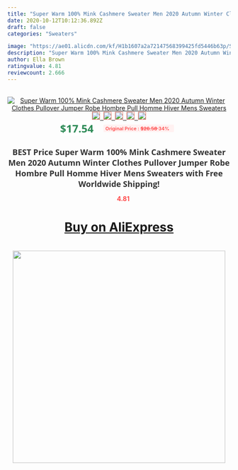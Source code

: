```yaml
---
title: "Super Warm 100% Mink Cashmere Sweater Men 2020 Autumn Winter Clothes Pullover Jumper Robe Hombre Pull Homme Hiver Mens Sweaters"
date: 2020-10-12T10:12:36.892Z
draft: false
categories: "Sweaters"

image: "https://ae01.alicdn.com/kf/H1b1607a2a72147568399425fd5446b63p/Super-Warm-100-Mink-Cashmere-Sweater-Men-2020-Autumn-Winter-Clothes-Pullover-Jumper-Robe-Hombre-Pull.jpg"
description: "Super Warm 100% Mink Cashmere Sweater Men 2020 Autumn Winter Clothes Pullover Jumper Robe Hombre Pull Homme Hiver Mens Sweaters"
author: Ella Brown
ratingvalue: 4.81
reviewcount: 2.666
---
```

<br>
<div style="text-align: center;">
<a href="https://s.click.aliexpress.com/e/_9JAV2V" target="_blank" rel="nofollow noopener noreferrer"><img alt="Super Warm 100% Mink Cashmere Sweater Men 2020 Autumn Winter Clothes Pullover Jumper Robe Hombre Pull Homme Hiver Mens Sweaters" class="magnifier-image" src="https://ae01.alicdn.com/kf/H1b1607a2a72147568399425fd5446b63p/Super-Warm-100-Mink-Cashmere-Sweater-Men-2020-Autumn-Winter-Clothes-Pullover-Jumper-Robe-Hombre-Pull.jpg_640x640.jpg">
<br>
<img style="border:1px solid salmon" src="https://ae01.alicdn.com/kf/H1b1607a2a72147568399425fd5446b63p/Super-Warm-100-Mink-Cashmere-Sweater-Men-2020-Autumn-Winter-Clothes-Pullover-Jumper-Robe-Hombre-Pull.jpg_120x120.jpg">&nbsp;&nbsp;<img style="border:1px solid salmon" src="https://ae01.alicdn.com/kf/Hcb5915dd3ea2410082f64121ec36986bz/Super-Warm-100-Mink-Cashmere-Sweater-Men-2020-Autumn-Winter-Clothes-Pullover-Jumper-Robe-Hombre-Pull.jpg_120x120.jpg">&nbsp;&nbsp;<img style="border:1px solid salmon" src="https://ae01.alicdn.com/kf/H60efe3a86a494c2392bb0cd1847ebb01M/Super-Warm-100-Mink-Cashmere-Sweater-Men-2020-Autumn-Winter-Clothes-Pullover-Jumper-Robe-Hombre-Pull.jpg_120x120.jpg">&nbsp;&nbsp;<img style="border:1px solid salmon" src="https://ae01.alicdn.com/kf/Hcd84995c8c344c03b6e460a7954aff5b9/Super-Warm-100-Mink-Cashmere-Sweater-Men-2020-Autumn-Winter-Clothes-Pullover-Jumper-Robe-Hombre-Pull.jpg_120x120.jpg">&nbsp;&nbsp;<img style="border:1px solid salmon" src="https://ae01.alicdn.com/kf/H7c159e10944041c99fd3b7816b8c8b48G/Super-Warm-100-Mink-Cashmere-Sweater-Men-2020-Autumn-Winter-Clothes-Pullover-Jumper-Robe-Hombre-Pull.jpg_120x120.jpg"></a></div><br0>
<div style="text-align: center;"><span style="background-color: white; border: 0px; box-sizing: border-box; color: seagreen; display: inline-block; font-family: &quot;open sans&quot; , &quot;arial&quot; , &quot;helvetica&quot; , sans-serif , &quot;heiti&quot;; font-size: 24px; font-stretch: inherit; font-weight: 700; line-height: inherit; margin: 0px 10px 0px 0px; padding: 0px; vertical-align: middle;">$17.54 </span>
<span style="background: rgb(255 , 241 , 241); border-radius: 3px; border: 0px; box-sizing: border-box; color: #ff4747; display: inline-block; font-family: inherit; font-size: 12px; font-stretch: inherit; font-style: inherit; font-variant: inherit; font-weight: 600; line-height: inherit; margin: 0px; padding: 2px 5px; transform: scale(0.9); vertical-align: middle;">Original Price : <b style="text-decoration: line-through;">$26.58 </b> 34%&nbsp;&nbsp;</span></div>
<h1 style="color: #333333; display: inline-block; font-family: &quot;open sans&quot; , &quot;arial&quot; , &quot;helvetica&quot; , sans-serif , &quot;heiti&quot;; font-size: 18px; font-stretch: inherit; font-weight: 700; text-align: center;">BEST Price Super Warm 100% Mink Cashmere Sweater Men 2020 Autumn Winter Clothes Pullover Jumper Robe Hombre Pull Homme Hiver Mens Sweaters with Free Worldwide Shipping!</h1>
<div style="color: #ff4747; text-align: center;">
<img src="https://4.bp.blogspot.com/-M0ZcTcb-5uY/XleCXlxnR4I/AAAAAAAAAEc/OrjgMkXV1oMQFaCRZj5HQwOCBcu3w1FegCPcBGAYYCw/s1600/star.png" style="height: 15px;">&nbsp;<b>4.81</b></div>
<div class="button_cont" align="center"><a class="buynow_a" href="https://s.click.aliexpress.com/e/_9JAV2V" target="_blank" rel="nofollow noopener noreferrer"><H1>Buy on AliExpress</H1></a></div><br>
<div class="separator" style="clear: both; text-align: center;">
<img src="https://lh3.googleusercontent.com/-pTy5HemUv9M/XlePHvY0dAI/AAAAAAAAAE4/0nX5iRUoIWY8eMW9Dpxeirr157OZliDIgCLcBGAsYHQ/s1600/badge.gif" width="480">
</div>
